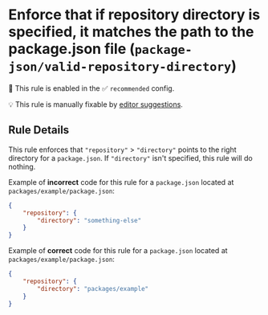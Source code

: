 # Enforce that if repository directory is specified, it matches the path to the package.json file (`package-json/valid-repository-directory`)

💼 This rule is enabled in the ✅ `recommended` config.

💡 This rule is manually fixable by [editor suggestions](https://eslint.org/docs/developer-guide/working-with-rules#providing-suggestions).

<!-- end auto-generated rule header -->

## Rule Details

This rule enforces that `"repository"` > `"directory"` points to the right directory for a `package.json`.
If `"directory"` isn't specified, this rule will do nothing.

Example of **incorrect** code for this rule for a `package.json` located at `packages/example/package.json`:

```json
{
	"repository": {
		"directory": "something-else"
	}
}
```

Example of **correct** code for this rule for a `package.json` located at `packages/example/package.json`:

```json
{
	"repository": {
		"directory": "packages/example"
	}
}
```
